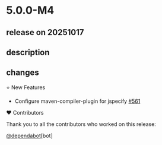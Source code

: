 # 5.0.0-M4

## release on 20251017
## description
## changes
⭐ New Features

* Configure maven-compiler-plugin for jspecify <a href="https://github.com/spring-cloud/spring-cloud-build/issues/561" data-hovercard-type="issue" data-hovercard-url="/spring-cloud/spring-cloud-build/issues/561/hovercard">#561</a>

❤️ Contributors

Thank you to all the contributors who worked on this release:

<a class="user-mention notranslate" data-hovercard-type="organization" data-hovercard-url="/orgs/dependabot/hovercard" data-octo-click="hovercard-link-click" data-octo-dimensions="link_type:self" href="https://github.com/dependabot">@dependabot</a>[bot]

